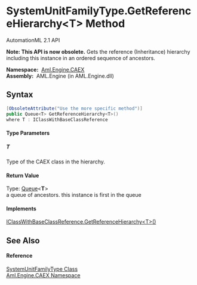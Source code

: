 SystemUnitFamilyType.GetReferenceHierarchy&lt;T> Method
=======================================================
AutomationML 2.1 API

**Note: This API is now obsolete.**
Gets the reference (Inheritance) hierarchy including this instance in an ordered sequence of ancestors.

  **Namespace:**  [Aml.Engine.CAEX][1]  
  **Assembly:**  AML.Engine (in AML.Engine.dll)

Syntax
------

```csharp
[ObsoleteAttribute("Use the more specific method")]
public Queue<T> GetReferenceHierarchy<T>()
where T : IClassWithBaseClassReference

```

#### Type Parameters

##### *T*
Type of the CAEX class in the hierarchy.

#### Return Value
Type: [Queue][2]&lt;**T**>  
a queue of ancestors. this instance is first in the queue
#### Implements
[IClassWithBaseClassReference.GetReferenceHierarchy&lt;T>()][3]  


See Also
--------

#### Reference
[SystemUnitFamilyType Class][4]  
[Aml.Engine.CAEX Namespace][1]  

[1]: ../README.md
[2]: https://docs.microsoft.com/dotnet/api/system.collections.generic.queue-1
[3]: ../IClassWithBaseClassReference/GetReferenceHierarchy__1.md
[4]: README.md
[5]: https://www.automationml.org
[6]: ../../icons/logoShade.png